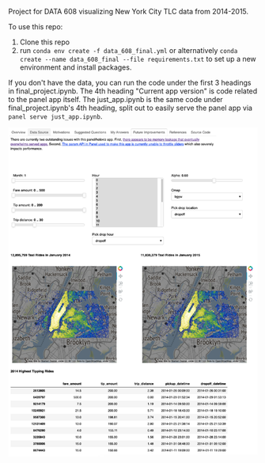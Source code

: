 Project for DATA 608 visualizing New York City TLC data from 2014-2015.

To use this repo:
1) Clone this repo
2) run `conda env create -f data_608_final.yml` or alternatively `conda create --name data_608_final --file requirements.txt` to set up a new environment and install packages.

If you don't have the data, you can run the code under the first 3 headings in final_project.ipynb. The 4th heading "Current app version" is code related to the panel app itself. The just_app.ipynb is the same code under final_project.ipynb's 4th heading, split out to easily serve the panel app via `panel serve just_app.ipynb`.

![screenshot of app](/resources/app_screenshot.png?raw=true "Screenshot of the app")
